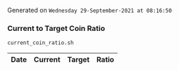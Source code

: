 Generated on `Wednesday 29-September-2021 at 08:16:50`

### Current to Target Coin Ratio
`current_coin_ratio.sh`

Date|Current|Target|Ratio
---|---|---|---
